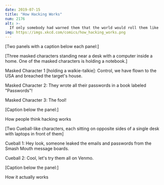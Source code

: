 ```yaml
---
date: 2019-07-15
title: "How Hacking Works"
num: 2176
alt: >-
  If only somebody had warned them that the world would roll them like this.
img: https://imgs.xkcd.com/comics/how_hacking_works.png
---
```

[Two panels with a caption below each panel:]

[Three masked characters standing near a desk with a computer inside a home. One of the masked characters is holding a notebook.]

Masked Character 1 [holding a walkie-talkie]: Control, we have flown to the USA and breached the target's house.

Masked Character 2: They wrote all their passwords in a book labeled "Passwords"!

Masked Character 3: The fool!

[Caption below the panel:]

How people think hacking works

[Two Cueball-like characters, each sitting on opposite sides of a single desk with laptops in front of them]

Cueball 1: Hey look, someone leaked the emails and passwords from the Smash Mouth message boards.

Cueball 2: Cool, let's try them all on Venmo.

[Caption below the panel:]

How it actually works